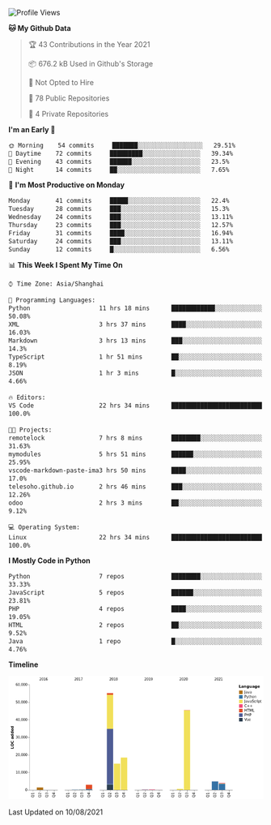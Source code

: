 <!--START_SECTION:waka-->
![Profile Views](http://img.shields.io/badge/Profile%20Views-2-blue)

**🐱 My Github Data** 

> 🏆 43 Contributions in the Year 2021
 > 
> 📦 676.2 kB Used in Github's Storage 
 > 
> 🚫 Not Opted to Hire
 > 
> 📜 78 Public Repositories 
 > 
> 🔑 4 Private Repositories  
 > 
**I'm an Early 🐤** 

```text
🌞 Morning    54 commits     ███████░░░░░░░░░░░░░░░░░░   29.51% 
🌆 Daytime    72 commits     █████████░░░░░░░░░░░░░░░░   39.34% 
🌃 Evening    43 commits     ██████░░░░░░░░░░░░░░░░░░░   23.5% 
🌙 Night      14 commits     ██░░░░░░░░░░░░░░░░░░░░░░░   7.65%

```
📅 **I'm Most Productive on Monday** 

```text
Monday       41 commits     █████░░░░░░░░░░░░░░░░░░░░   22.4% 
Tuesday      28 commits     ███░░░░░░░░░░░░░░░░░░░░░░   15.3% 
Wednesday    24 commits     ███░░░░░░░░░░░░░░░░░░░░░░   13.11% 
Thursday     23 commits     ███░░░░░░░░░░░░░░░░░░░░░░   12.57% 
Friday       31 commits     ████░░░░░░░░░░░░░░░░░░░░░   16.94% 
Saturday     24 commits     ███░░░░░░░░░░░░░░░░░░░░░░   13.11% 
Sunday       12 commits     █░░░░░░░░░░░░░░░░░░░░░░░░   6.56%

```


📊 **This Week I Spent My Time On** 

```text
⌚︎ Time Zone: Asia/Shanghai

💬 Programming Languages: 
Python                   11 hrs 18 mins      ████████████░░░░░░░░░░░░░   50.08% 
XML                      3 hrs 37 mins       ████░░░░░░░░░░░░░░░░░░░░░   16.03% 
Markdown                 3 hrs 13 mins       ███░░░░░░░░░░░░░░░░░░░░░░   14.3% 
TypeScript               1 hr 51 mins        ██░░░░░░░░░░░░░░░░░░░░░░░   8.19% 
JSON                     1 hr 3 mins         █░░░░░░░░░░░░░░░░░░░░░░░░   4.66%

🔥 Editors: 
VS Code                  22 hrs 34 mins      █████████████████████████   100.0%

🐱‍💻 Projects: 
remotelock               7 hrs 8 mins        ████████░░░░░░░░░░░░░░░░░   31.63% 
mymodules                5 hrs 51 mins       ██████░░░░░░░░░░░░░░░░░░░   25.95% 
vscode-markdown-paste-ima3 hrs 50 mins       ████░░░░░░░░░░░░░░░░░░░░░   17.0% 
telesoho.github.io       2 hrs 46 mins       ███░░░░░░░░░░░░░░░░░░░░░░   12.26% 
odoo                     2 hrs 3 mins        ██░░░░░░░░░░░░░░░░░░░░░░░   9.12%

💻 Operating System: 
Linux                    22 hrs 34 mins      █████████████████████████   100.0%

```

**I Mostly Code in Python** 

```text
Python                   7 repos             ████████░░░░░░░░░░░░░░░░░   33.33% 
JavaScript               5 repos             ██████░░░░░░░░░░░░░░░░░░░   23.81% 
PHP                      4 repos             ████░░░░░░░░░░░░░░░░░░░░░   19.05% 
HTML                     2 repos             ██░░░░░░░░░░░░░░░░░░░░░░░   9.52% 
Java                     1 repo              █░░░░░░░░░░░░░░░░░░░░░░░░   4.76%

```


**Timeline**

![Chart not found](https://raw.githubusercontent.com/telesoho/telesoho/master/charts/bar_graph.png) 


 Last Updated on 10/08/2021
<!--END_SECTION:waka-->


<!--
**telesoho/telesoho** is a ✨ _special_ ✨ repository because its `README.md` (this file) appears on your GitHub profile.

Here are some ideas to get you started:

- 🔭 I’m currently working on ...
- 🌱 I’m currently learning ...
- 👯 I’m looking to collaborate on ...
- 🤔 I’m looking for help with ...
- 💬 Ask me about ...
- 📫 How to reach me: ...
- 😄 Pronouns: ...
- ⚡ Fun fact: ...
-->
